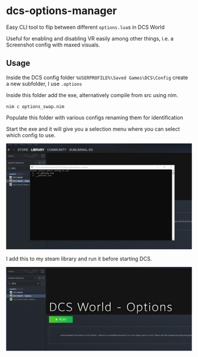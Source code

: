 # dcs-options-manager
Easy CLI tool to flip between different `options.lua`s in DCS World

Useful for enabling and disabling VR easily among other things, i.e. a Screenshot config with maxed visuals.

## Usage
Inside the DCS config folder `%USERPROFILE%\Saved Games\DCS\Config` create a new subfolder, I use `.options`

Inside this folder add the exe, alternatively compile from src using nim.
```
nim c options_swap.nim
```
Populate this folder with various configs renaming them for identification

Start the exe and it will give you a selection menu where you can select which config to use.

![2](https://github.com/JonathanTurnock/dcs-options-manager/blob/master/2.png)

I add this to my steam library and run it before starting DCS.

![1](https://github.com/JonathanTurnock/dcs-options-manager/blob/master/1.png)
